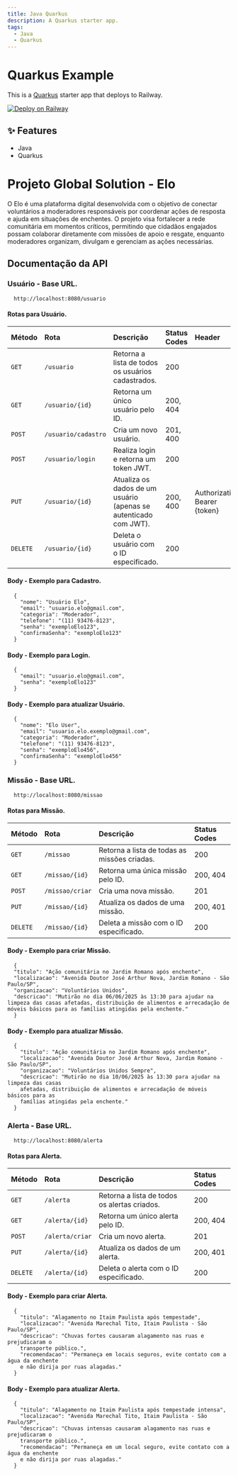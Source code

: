 ```yaml
---
title: Java Quarkus
description: A Quarkus starter app.
tags:
  - Java
  - Quarkus
---
```


# Quarkus Example

This is a [Quarkus](https://quarkus.io) starter app that deploys to Railway.

[![Deploy on Railway](https://railway.com/button.svg)](https://railway.com/template/orZ9Pj?referralCode=D-ZQFL)

## ✨ Features

- Java
- Quarkus

# Projeto Global Solution - Elo

O Elo é uma plataforma digital desenvolvida com o objetivo de conectar voluntários a moderadores responsáveis por coordenar ações de resposta e ajuda em situações de enchentes. O projeto visa fortalecer a rede comunitária em momentos críticos, permitindo que cidadãos engajados possam colaborar diretamente com missões de apoio e resgate, enquanto moderadores organizam, divulgam e gerenciam as ações necessárias.

## Documentação da API

###  Usuário - Base URL.

```http
  http://localhost:8080/usuario
```

#### Rotas para Usuário.

| Método   | Rota               | Descrição                                                        | Status Codes | Header                        |
| :------- | :----------------- | :--------------------------------------------------------------- |:-------------|:----------------------------- |
| `GET`    | `/usuario`         | Retorna a lista de todos os usuários cadastrados.                | 200          |                               |
| `GET`    | `/usuario/{id}`    | Retorna um único usuário pelo ID.                                | 200, 404     |                               |
| `POST`   | `/usuario/cadastro`| Cria um novo usuário.                                            | 201, 400     |                               |
| `POST`   | `/usuario/login`   | Realiza login e retorna um token JWT.                            | 200          |                               |
| `PUT`    | `/usuario/{id}`    | Atualiza os dados de um usuário (apenas se autenticado com JWT). | 200, 400     | Authorization: Bearer {token} |
| `DELETE` | `/usuario/{id}`    | Deleta o usuário com o ID especificado.       | 200          ||
 
#### Body - Exemplo para Cadastro.
```http
  {
    "nome": "Usuário Elo",
    "email": "usuario.elo@gmail.com",
    "categoria": "Moderador",
    "telefone": "(11) 93476-8123",
    "senha": "exemploElo123",
    "confirmaSenha": "exemploElo123"
  }
``` 
#### Body - Exemplo para Login.
```http
  {
    "email": "usuario.elo@gmail.com",
    "senha": "exemploElo123"
  }
```
#### Body - Exemplo para atualizar Usuário.
```http
  {
    "nome": "Elo User",
    "email": "usuario.elo.exemplo@gmail.com",
    "categoria": "Moderador",
    "telefone": "(11) 93476-8123",
    "senha": "exemploElo456",
    "confirmaSenha": "exemploElo456"
  }
```

###  Missão - Base URL.

```http
  http://localhost:8080/missao
```

#### Rotas para Missão.

| Método   | Rota           | Descrição                                   | Status Codes |
| :------- | :------------- | :------------------------------------------ |:-------------|
| `GET`    | `/missao`      | Retorna a lista de todas as missões criadas.| 200          |
| `GET`    | `/missao/{id}` | Retorna uma única missão pelo ID.           | 200, 404     |
| `POST`   | `/missao/criar`| Cria uma nova missão.                       | 201          |
| `PUT`    | `/missao/{id}` | Atualiza os dados de uma missão.            | 200, 401     |
| `DELETE` | `/missao/{id}` | Deleta a missão com o ID especificado.      | 200          |

#### Body - Exemplo para criar Missão.
```http
  {
  "titulo": "Ação comunitária no Jardim Romano após enchente",
  "localizacao": "Avenida Doutor José Arthur Nova, Jardim Romano - São Paulo/SP",
  "organizacao": "Voluntários Unidos",
  "descricao": "Mutirão no dia 06/06/2025 às 13:30 para ajudar na limpeza das casas afetadas, distribuição de alimentos e arrecadação de móveis básicos para as famílias atingidas pela enchente."
  }
```

#### Body - Exemplo para atualizar Missão.
```http
  {
    "titulo": "Ação comunitária no Jardim Romano após enchente",
    "localizacao": "Avenida Doutor José Arthur Nova, Jardim Romano - São Paulo/SP",
    "organizacao": "Voluntários Unidos Sempre",
    "descricao": "Mutirão no dia 10/06/2025 às 13:30 para ajudar na limpeza das casas
    afetadas, distribuição de alimentos e arrecadação de móveis básicos para as
    famílias atingidas pela enchente."
  }
```

###  Alerta - Base URL.
```http
  http://localhost:8080/alerta
```

#### Rotas para Alerta.

| Método   | Rota           | Descrição                                   | Status Codes  |
| :--------| :------------- | :------------------------------------------ | :------------ |
| `GET`    | `/alerta`      | Retorna a lista de todos os alertas criados.| 200           |
| `GET`    | `/alerta/{id}` | Retorna um único alerta pelo ID.            | 200, 404      |
| `POST`   | `/alerta/criar`| Cria um novo alerta.                        | 201           |
| `PUT`    | `/alerta/{id}` | Atualiza os dados de um alerta.             | 200, 401      | 
| `DELETE` | `/alerta/{id}` | Deleta o alerta com o ID especificado.      | 200           |

#### Body - Exemplo para criar Alerta.
```http
  {
    "titulo": "Alagamento no Itaim Paulista após tempestade",
    "localizacao": "Avenida Marechal Tito, Itaim Paulista - São Paulo/SP",
    "descricao": "Chuvas fortes causaram alagamento nas ruas e prejudicaram o
    transporte público.",
    "recomendacao": "Permaneça em locais seguros, evite contato com a água da enchente
    e não dirija por ruas alagadas."
  }
```

#### Body - Exemplo para atualizar Alerta.
```http
  {
    "titulo": "Alagamento no Itaim Paulista após tempestade intensa",
    "localizacao": "Avenida Marechal Tito, Itaim Paulista - São Paulo/SP",
    "descricao": "Chuvas intensas causaram alagamento nas ruas e prejudicaram o
    transporte público.",
    "recomendacao": "Permaneça em um local seguro, evite contato com a água da enchente
    e não dirija por ruas alagadas."
  }
```
